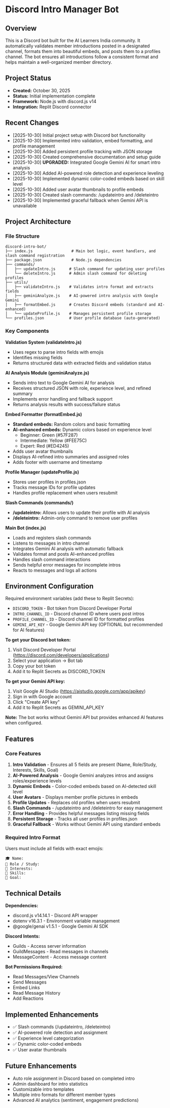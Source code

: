 # Discord Intro Manager Bot

## Overview
This is a Discord bot built for the AI Learners India community. It automatically validates member introductions posted in a designated channel, formats them into beautiful embeds, and posts them to a profiles channel. The bot ensures all introductions follow a consistent format and helps maintain a well-organized member directory.

## Project Status
- **Created:** October 30, 2025
- **Status:** Initial implementation complete
- **Framework:** Node.js with discord.js v14
- **Integration:** Replit Discord connector

## Recent Changes
- [2025-10-30] Initial project setup with Discord bot functionality
- [2025-10-30] Implemented intro validation, embed formatting, and profile management
- [2025-10-30] Added persistent profile tracking with JSON storage
- [2025-10-30] Created comprehensive documentation and setup guide
- [2025-10-30] **UPGRADED:** Integrated Google Gemini AI for smart intro analysis
- [2025-10-30] Added AI-powered role detection and experience leveling
- [2025-10-30] Implemented dynamic color-coded embeds based on skill level
- [2025-10-30] Added user avatar thumbnails to profile embeds
- [2025-10-30] Created slash commands: /updateintro and /deleteintro
- [2025-10-30] Implemented graceful fallback when Gemini API is unavailable

## Project Architecture

### File Structure
```
discord-intro-bot/
├── index.js                 # Main bot logic, event handlers, and slash command registration
├── package.json             # Node.js dependencies
├── commands/
│   ├── updateIntro.js      # Slash command for updating user profiles
│   └── deleteIntro.js      # Admin slash command for deleting profiles
├── utils/
│   ├── validateIntro.js    # Validates intro format and extracts fields
│   ├── geminiAnalyze.js    # AI-powered intro analysis with Google Gemini
│   ├── formatEmbed.js      # Creates Discord embeds (standard and AI-enhanced)
│   └── updateProfile.js    # Manages persistent profile storage
└── profiles.json           # User profile database (auto-generated)
```

### Key Components

**Validation System (validateIntro.js)**
- Uses regex to parse intro fields with emojis
- Identifies missing fields
- Returns structured data with extracted fields and validation status

**AI Analysis Module (geminiAnalyze.js)**
- Sends intro text to Google Gemini AI for analysis
- Receives structured JSON with role, experience level, and refined summary
- Implements error handling and fallback support
- Returns analysis results with success/failure status

**Embed Formatter (formatEmbed.js)**
- **Standard embeds:** Random colors and basic formatting
- **AI-enhanced embeds:** Dynamic colors based on experience level
  - Beginner: Green (#57F287)
  - Intermediate: Yellow (#FEE75C)
  - Expert: Red (#ED4245)
- Adds user avatar thumbnails
- Displays AI-refined intro summaries and assigned roles
- Adds footer with username and timestamp

**Profile Manager (updateProfile.js)**
- Stores user profiles in profiles.json
- Tracks message IDs for profile updates
- Handles profile replacement when users resubmit

**Slash Commands (commands/)**
- **/updateintro:** Allows users to update their profile with AI analysis
- **/deleteintro:** Admin-only command to remove user profiles

**Main Bot (index.js)**
- Loads and registers slash commands
- Listens to messages in intro channel
- Integrates Gemini AI analysis with automatic fallback
- Validates format and posts AI-enhanced profiles
- Handles slash command interactions
- Sends helpful error messages for incomplete intros
- Reacts to messages and logs all actions

## Environment Configuration

Required environment variables (add these to Replit Secrets):
- `DISCORD_TOKEN` - Bot token from Discord Developer Portal
- `INTRO_CHANNEL_ID` - Discord channel ID where users post intros
- `PROFILE_CHANNEL_ID` - Discord channel ID for formatted profiles
- `GEMINI_API_KEY` - Google Gemini API key (OPTIONAL but recommended for AI features)

**To get your Discord bot token:**
1. Visit Discord Developer Portal (https://discord.com/developers/applications)
2. Select your application → Bot tab
3. Copy your bot token
4. Add it to Replit Secrets as DISCORD_TOKEN

**To get your Gemini API key:**
1. Visit Google AI Studio (https://aistudio.google.com/app/apikey)
2. Sign in with Google account
3. Click "Create API key"
4. Add it to Replit Secrets as GEMINI_API_KEY

**Note:** The bot works without Gemini API but provides enhanced AI features when configured.

## Features

### Core Features
1. **Intro Validation** - Ensures all 5 fields are present (Name, Role/Study, Interests, Skills, Goal)
2. **AI-Powered Analysis** - Google Gemini analyzes intros and assigns roles/experience levels
3. **Dynamic Embeds** - Color-coded embeds based on AI-detected skill level
4. **User Avatars** - Displays member profile pictures in embeds
5. **Profile Updates** - Replaces old profiles when users resubmit
6. **Slash Commands** - /updateintro and /deleteintro for easy management
7. **Error Handling** - Provides helpful messages listing missing fields
8. **Persistent Storage** - Tracks all user profiles in profiles.json
9. **Graceful Fallback** - Works without Gemini API using standard embeds

### Required Intro Format
Users must include all fields with exact emojis:
```
🎓 Name:
💼 Role / Study:
🤖 Interests:
🧠 Skills:
🚀 Goal:
```

## Technical Details

**Dependencies:**
- discord.js v14.14.1 - Discord API wrapper
- dotenv v16.3.1 - Environment variable management
- @google/genai v1.5.1 - Google Gemini AI SDK

**Discord Intents:**
- Guilds - Access server information
- GuildMessages - Read messages in channels
- MessageContent - Access message content

**Bot Permissions Required:**
- Read Messages/View Channels
- Send Messages
- Embed Links
- Read Message History
- Add Reactions

## Implemented Enhancements
- ✅ Slash commands (/updateintro, /deleteintro)
- ✅ AI-powered role detection and assignment
- ✅ Experience level categorization
- ✅ Dynamic color-coded embeds
- ✅ User avatar thumbnails

## Future Enhancements
- Auto role assignment in Discord based on completed intro
- Admin dashboard for intro statistics
- Customizable intro templates
- Multiple intro formats for different member types
- Advanced AI analytics (sentiment, engagement predictions)
